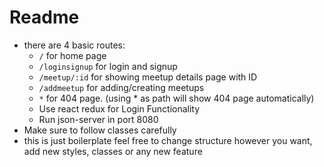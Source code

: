 # Readme

- there are 4 basic routes:
  - `/` for home page
  - `/loginsignup` for login and signup
  - `/meetup/:id` for showing meetup details page with ID
  - `/addmeetup` for adding/creating meetups
  - `*` for 404 page. (using \* as path will show 404 page automatically)
  - Use react redux for Login Functionality
  - Run json-server in port 8080
- Make sure to follow classes carefully
- this is just boilerplate feel free to change structure however you want, add new styles, classes or any new feature
